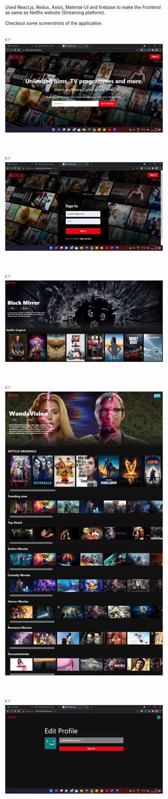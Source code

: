 Used React.js, Redux, Axios, Material-UI and firebase to make the Frontend as same as Netflix website (Streaming platform).
<br><br>
Checkout some screenshots of the application.
<br><br><br>
👉![](./image1.png)
<br><br><br><br><br>
👉![](./image2.png)
<br><br><br><br><br>
👉![](./image3.jpg)
<br><br><br><br><br>
👉![](./image4.jpg)
<br><br><br><br><br>
👉![](./image5.png)
